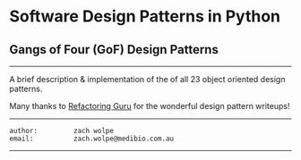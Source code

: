 # Software Design Patterns in Python
## Gangs of Four (GoF) Design Patterns
----

A brief description & implementation of the of all $23$ object oriented design patterns.

Many thanks to [Refactoring Guru](https://refactoring.guru/design-patterns/bridge) for the wonderful design pattern writeups!


---
```
author:         zach wolpe
email:          zach.wolpe@medibio.com.au
```
---
